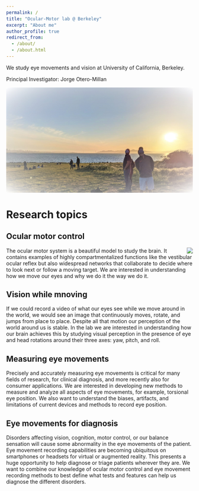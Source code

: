 ```yaml
---
permalink: /
title: "Ocular-Motor lab @ Berkeley"
excerpt: "About me"
author_profile: true
redirect_from: 
  - /about/
  - /about.html
---
```


We study eye movements and vision at University of California, Berkeley. 

Principal Investigator: Jorge Otero-Millan

![OMlab at the Berkeley Marina](images/labmarina.jpg)

Research topics
======

Ocular motor control
------
<image style="float:right" src="images/Icon.gif">The ocular motor system is a beautiful model to study the brain. It contains examples of highly compartmentalized functions like the vestibular ocular reflex but also widespread networks that collaborate to decide where to look next or follow a moving target. We are interested in understanding how we move our eyes and why we do it the way we do it.

Vision while mnoving
------
If we could record a video of what our eyes see while we move around in the world, we would see an image that continuously moves, rotate, and jumps from place to place. Despite all that motion our perception of the world around us is stable. In the lab we are interested in understanding how our brain achieves this by studying visual perception in the presence of eye and head rotations around their three axes: yaw, pitch, and roll.

Measuring eye movements
------
Precisely and accurately measuring eye movements is critical for many fields of research, for clinical diagnosis, and more recently also for consumer applications. We are interested in developing new methods to measure and analyze all aspects of eye movements, for example, torsional eye position. We also want to understand the biases, artifacts, and limitations of current devices and methods to record eye position. 

Eye movements for diagnosis
------
Disorders affecting vision, cognition, motor control, or our balance sensation will cause some abnormality in the eye movements of the patient. Eye movement recording capabilities are becoming ubiquitous on smartphones or headsets for virtual or augmented reality. This presents a huge opportunity to help diagnose or triage patients wherever they are. We want to combine our knowledge of ocular motor control and eye movement recording methods to best define what tests and features can help us diagnose the different disorders.




